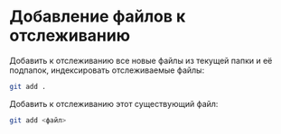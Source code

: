 # Добавление файлов к отслеживанию

Добавить к отслеживанию все новые файлы из текущей папки и её подпапок, индексировать отслеживаемые файлы:

```bash
git add .
```

Добавить к отслеживанию этот существующий файл:

```bash
git add <файл>
```
